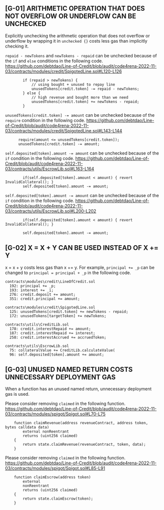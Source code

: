 ## [G-01] ARITHMETIC OPERATION THAT DOES NOT OVERFLOW OR UNDERFLOW CAN BE UNCHECKED
Explicitly unchecking the arithmetic operation that does not overflow or underflow by wrapping it in `unchecked {}` costs less gas than implicitly checking it.

`repaid - newTokens` and `newTokens - repaid` can be unchecked because of the `if` and `else` conditions in the following code.
https://github.com/debtdao/Line-of-Credit/blob/audit/code4rena-2022-11-03/contracts/modules/credit/SpigotedLine.sol#L120-L126
```solidity
        if (repaid > newTokens) {
            // using bought + unused to repay line
            unusedTokens[credit.token] -= repaid - newTokens;
        } else {
            // high revenue and bought more than we need
            unusedTokens[credit.token] += newTokens - repaid;
        }
```

`unusedTokens[credit.token] -= amount` can be unchecked because of the `require` condition in the following code.
https://github.com/debtdao/Line-of-Credit/blob/audit/code4rena-2022-11-03/contracts/modules/credit/SpigotedLine.sol#L143-L144
```solidity
      require(amount <= unusedTokens[credit.token]);
      unusedTokens[credit.token] -= amount;
```

`self.deposited[token].amount -= amount` can be unchecked because of the `if` condition in the following code.
https://github.com/debtdao/Line-of-Credit/blob/audit/code4rena-2022-11-03/contracts/utils/EscrowLib.sol#L163-L164
```solidity
        if(self.deposited[token].amount < amount) { revert InvalidCollateral(); }
        self.deposited[token].amount -= amount;
```

`self.deposited[token].amount -= amount` can be unchecked because of the `if` condition in the following code.
https://github.com/debtdao/Line-of-Credit/blob/audit/code4rena-2022-11-03/contracts/utils/EscrowLib.sol#L200-L202
```solidity
        if(self.deposited[token].amount < amount) { revert InvalidCollateral(); }

        self.deposited[token].amount -= amount;
```

## [G-02] X = X + Y CAN BE USED INSTEAD OF X += Y
x = x + y costs less gas than x += y. For example, `principal += _p` can be changed to `principal = principal + _p` in the following code.

```solidity
contracts\modules\credit\LineOfCredit.sol
  192: principal += _p;
  193: interest += _i;
  276: credit.deposit += amount;
  351: credit.principal += amount;

contracts\modules\credit\SpigotedLine.sol
  125: unusedTokens[credit.token] += newTokens - repaid;
  172: unusedTokens[targetToken] += newTokens;

contracts\utils\CreditLib.sol
  178: credit.interestRepaid += amount;
  187: credit.interestRepaid += interest;
  258: credit.interestAccrued += accruedToken;

contracts\utils\EscrowLib.sol
  75: collateralValue += CreditLib.calculateValue(
  96: self.deposited[token].amount += amount;
```

## [G-03] UNUSED NAMED RETURN COSTS UNNECESSARY DEPLOYMENT GAS
When a function has an unused named return, unnecessary deployment gas is used.

Please consider removing `claimed` in the following function.
https://github.com/debtdao/Line-of-Credit/blob/audit/code4rena-2022-11-03/contracts/modules/spigot/Spigot.sol#L70-L75
```solidity
    function claimRevenue(address revenueContract, address token, bytes calldata data)
        external nonReentrant
        returns (uint256 claimed)
    {
        return state.claimRevenue(revenueContract, token, data);
    }
```

Please consider removing `claimed` in the following function.
https://github.com/debtdao/Line-of-Credit/blob/audit/code4rena-2022-11-03/contracts/modules/spigot/Spigot.sol#L85-L91
```solidity
    function claimEscrow(address token)
        external
        nonReentrant
        returns (uint256 claimed) 
    {
        return state.claimEscrow(token);
    }
```